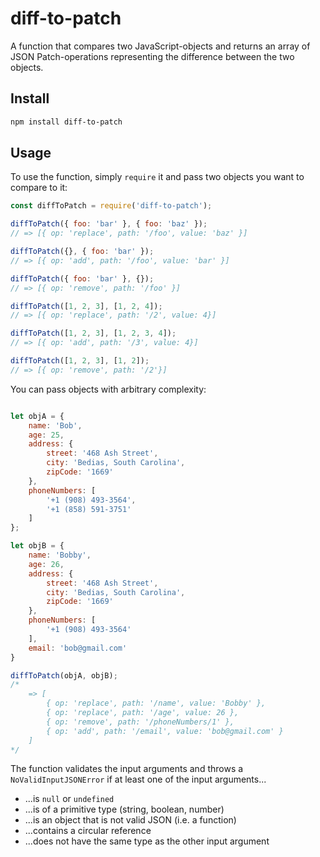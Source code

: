 # diff-to-patch

A function that compares two JavaScript-objects and returns an array of JSON Patch-operations representing the difference between the two objects.

## Install

```bash
npm install diff-to-patch
```

## Usage

To use the function, simply ```require``` it and pass two objects you want to compare to it:

```javascript
const diffToPatch = require('diff-to-patch');

diffToPatch({ foo: 'bar' }, { foo: 'baz' });
// => [{ op: 'replace', path: '/foo', value: 'baz' }]

diffToPatch({}, { foo: 'bar' });
// => [{ op: 'add', path: '/foo', value: 'bar' }]

diffToPatch({ foo: 'bar' }, {});
// => [{ op: 'remove', path: '/foo' }]

diffToPatch([1, 2, 3], [1, 2, 4]);
// => [{ op: 'replace', path: '/2', value: 4}]

diffToPatch([1, 2, 3], [1, 2, 3, 4]);
// => [{ op: 'add', path: '/3', value: 4}]

diffToPatch([1, 2, 3], [1, 2]);
// => [{ op: 'remove', path: '/2'}]
```

You can pass objects with arbitrary complexity:

```javascript

let objA = {
    name: 'Bob',
    age: 25,
    address: {
        street: '468 Ash Street',
        city: 'Bedias, South Carolina',
        zipCode: '1669'
    },
    phoneNumbers: [
        '+1 (908) 493-3564',
        '+1 (858) 591-3751'
    ]
};

let objB = {
    name: 'Bobby',
    age: 26,
    address: {
        street: '468 Ash Street',
        city: 'Bedias, South Carolina',
        zipCode: '1669'
    },
    phoneNumbers: [
        '+1 (908) 493-3564'
    ],
    email: 'bob@gmail.com'
}

diffToPatch(objA, objB);
/*
    => [
        { op: 'replace', path: '/name', value: 'Bobby' },
        { op: 'replace', path: '/age', value: 26 },
        { op: 'remove', path: '/phoneNumbers/1' },
        { op: 'add', path: '/email', value: 'bob@gmail.com' }
    ]
*/
```

The function validates the input arguments and throws a ```NoValidInputJSONError``` if at least one of the input arguments...

* ...is ```null``` or ```undefined```
* ...is of a primitive type (string, boolean, number)
* ...is an object that is not valid JSON (i.e. a function)
* ...contains a circular reference
* ...does not have the same type as the other input argument